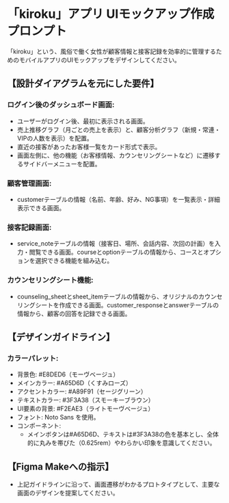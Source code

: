 # 「kiroku」アプリ UIモックアップ作成プロンプト
「kiroku」という、風俗で働く女性が顧客情報と接客記録を効率的に管理するためのモバイルアプリのUIモックアップをデザインしてください。

## 【設計ダイアグラムを元にした要件】

### ログイン後のダッシュボード画面:
- ユーザーがログイン後、最初に表示される画面。
- 売上推移グラフ（月ごとの売上を表示）と、顧客分析グラフ（新規・常連・VIPの人数を表示）を配置。
- 直近の接客があったお客様一覧をカード形式で表示。
- 画面左側に、他の機能（お客様情報、カウンセリングシートなど）に遷移するサイドバーメニューを配置。

### 顧客管理画面: 
- customerテーブルの情報（名前、年齢、好み、NG事項）を一覧表示・詳細表示できる画面。

### 接客記録画面: 
- service_noteテーブルの情報（接客日、場所、会話内容、次回の計画）を入力・閲覧できる画面。courseとoptionテーブルの情報から、コースとオプションを選択できる機能を組み込む。

### カウンセリングシート機能: 
- counseling_sheetとsheet_itemテーブルの情報から、オリジナルのカウンセリングシートを作成できる画面。customer_responseとanswerテーブルの情報から、顧客の回答を記録できる画面。

## 【デザインガイドライン】
### カラーパレット:
- 背景色: #E8DED6（モーヴベージュ）
- メインカラー: #A65D6D（くすみローズ）
- アクセントカラー: #A89F91（セージグリーン）
- テキストカラー: #3F3A38（スモーキーブラウン）
- UI要素の背景: #F2EAE3（ライトモーヴベージュ）
- フォント: Noto Sans を使用。
- コンポーネント: 
  - メインボタンは#A65D6D、テキストは#3F3A38の色を基本とし、全体的に丸みを帯びた（0.625rem）やわらかい印象を意識してください。

## 【Figma Makeへの指示】
- 上記ガイドラインに沿って、画面遷移がわかるプロトタイプとして、主要な画面のデザインを提案してください。